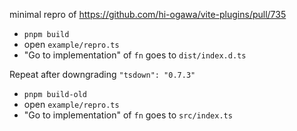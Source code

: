 minimal repro of https://github.com/hi-ogawa/vite-plugins/pull/735

- `pnpm build`
- open `example/repro.ts`
- "Go to implementation" of `fn` goes to `dist/index.d.ts`

Repeat after downgrading `"tsdown": "0.7.3"`

- `pnpm build-old`
- open `example/repro.ts`
- "Go to implementation" of `fn` goes to `src/index.ts`
